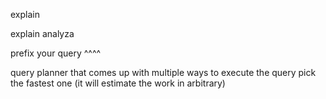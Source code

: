 explain

explain analyza

prefix your query ^^^^

query planner that comes up with multiple ways to execute the query
pick the fastest one (it will estimate the work in arbitrary)














